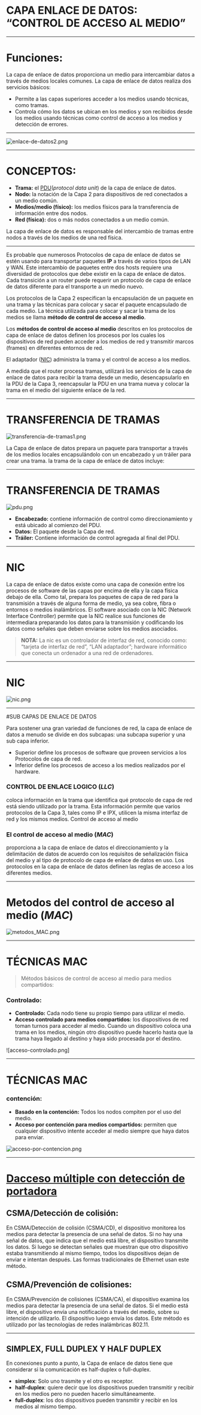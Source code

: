 # CAPA ENLACE DE DATOS: “CONTROL DE ACCESO AL MEDIO”

-----------------------------------------

# Funciones:

La capa de enlace de datos proporciona un medio para intercambiar datos a través de medios locales comunes.
La capa de enlace de datos realiza dos servicios básicos:

 - Permite a las capas superiores acceder a los medios usando técnicas, como tramas.
 - Controla cómo los datos se ubican en los medios y son recibidos desde los medios usando técnicas como control de acceso a los medios y detección de errores.

----------------

![enlace-de-datos2.png](enlace-de-datos2.png)


------------------------------------

# CONCEPTOS:

 - **Trama:** el [PDU](http://en.wikipedia.org/wiki/Protocol_data_unit)(_protocol data unit_) de la capa de enlace de datos.
 - **Nodo:** la notación de la Capa 2 para dispositivos de red conectados a un medio común.
 - **Medios/medio (físico):** los medios físicos para la transferencia de información entre dos nodos.
 - **Red (física):** dos o más nodos conectados a un medio común.

La capa de enlace de datos es responsable del intercambio de tramas entre nodos a través de los medios de una red física.

---------------------

Es probable que numerosos Protocolos de capa de enlace de datos se estén usando para transportar paquetes **IP** a través de varios tipos de LAN y WAN. Este intercambio de paquetes entre dos hosts requiere una diversidad de protocolos que debe existir en la capa de enlace de datos. Cada transición a un router puede requerir un protocolo de capa de enlace de datos diferente para el transporte a un medio nuevo.

Los protocolos de la Capa 2 especifican la encapsulación de un paquete en una trama y las técnicas para colocar y sacar el paquete encapsulado de cada medio. La técnica utilizada para colocar y sacar la trama de los medios se llama **método de control de acceso al medio**.

Los **métodos de control de acceso al medio** descritos en los protocolos de capa de enlace de datos definen los procesos por los cuales los dispositivos de red pueden acceder a los medios de red y transmitir marcos (frames) en diferentes entornos de red.

El adaptador ([NIC](http://en.wikipedia.org/wiki/Network_interface_controller)) administra la trama y el control de acceso a los medios.

A medida que el router procesa tramas, utilizará los servicios de la capa de enlace de datos para recibir la trama desde un medio, desencapsularlo en la PDU de la Capa 3, reencapsular la PDU en una trama nueva y colocar la trama en el medio del siguiente enlace de la red.

------------------------------------------

# TRANSFERENCIA DE TRAMAS


![transferencia-de-tramas1.png](transferencia-de-tramas1.png)

La Capa de enlace de datos prepara un paquete para transportar a través de los medios locales encapsulándolo con un encabezado y un tráiler para crear una trama.
la trama de la capa de enlace de datos incluye:

-----------------------------------------

# TRANSFERENCIA DE TRAMAS

![pdu.png](pdu.png)

 - **Encabezado:** contiene información de control como direccionamiento y está ubicado al comienzo del PDU.
 - **Datos:** El paquete desde la Capa de red.
 - **Tráiler:** Contiene información de control agregada al final del PDU.

--------------------------------------------------------------

# NIC

La capa de enlace de datos existe como una capa de conexión entre los procesos de software de las capas por encima de ella y la capa física debajo de ella. Como tal, prepara los paquetes de capa de red para la transmisión a través de alguna forma de medio, ya sea cobre, fibra o entornos o medios inalámbricos.
El software asociado con la NIC (Network Interface Controller) permite que la NIC realice sus funciones de intermediara preparando los datos para la transmisión y codificando los datos como señales que deben enviarse sobre los medios asociados.

> **NOTA:**  La nic es un controlador de interfaz de red, conocido como: “tarjeta de interfaz de red”, “LAN adaptador”; hardware informático que conecta un ordenador a una red de ordenadores.

--------------------------------------------------------------


# NIC
![nic.png](nic.png)



-----------------------------------------------

#SUB CAPAS DE ENLACE DE DATOS

Para sostener una gran variedad de funciones de red, la capa de enlace de datos a menudo se divide en dos subcapas: una subcapa superior y una sub capa inferior.

 - Superior define los procesos de software que proveen servicios a los Protocolos de capa de red.
 - Inferior define los procesos de acceso a los medios realizados por el hardware.

### CONTROL DE ENLACE LOGICO (_LLC_)

coloca información en la trama que identifica qué protocolo de capa de red está siendo utilizado por la trama. Esta información permite que varios protocolos de la Capa 3, tales como IP e IPX, utilicen la misma interfaz de red y los mismos medios.
Control de acceso al medio


### El control de acceso al medio (_MAC_)

proporciona a la capa de enlace de datos el direccionamiento y la delimitación de datos de acuerdo con los requisitos de señalización física del medio y al tipo de protocolo de capa de enlace de datos en uso.
Los protocolos en la capa de enlace de datos definen las reglas de acceso a los diferentes medios.

--------------------------------------------

# Metodos del control de acceso al medio (_MAC_)

![metodos_MAC.png](metodos_MAC.png)

--------------------------------------------

# TÉCNICAS MAC

>  Métodos básicos de control de acceso al medio para medios compartidos:

### Controlado:

 - **Controlado:** Cada nodo tiene su propio tiempo para utilizar el medio.
 - **Acceso controlado para medios compartidos:** los dispositivos de red toman turnos para acceder al medio. Cuando un dispositivo coloca una trama en los medios, ningún otro dispositivo puede hacerlo hasta que la trama haya llegado al destino y haya sido procesada por el destino.

![acceso-controlado.png]

--------------------------------------------

# TÉCNICAS MAC
### contención:

 - **Basado en la contención:** Todos los nodos compiten por el uso del medio.
 - **Acceso por contención para medios compartidos:** permiten que cualquier dispositivo intente acceder al medio siempre que haya datos para enviar.

![acceso-por-contencion.png](acceso-por-contencion.png)


------------------------------------------------

# [Dacceso múltiple con detección de portadora](http://en.wikipedia.org/wiki/Carrier_sense_multiple_access)

## CSMA/Detección de colisión:

En CSMA/Detección de colisión (CSMA/CD), el dispositivo monitorea los medios para detectar la presencia de una señal de datos. Si no hay una señal de datos, que indica que el medio está libre, el dispositivo transmite los datos. Si luego se detectan señales que muestran que otro dispositivo estaba transmitiendo al mismo tiempo, todos los dispositivos dejan de enviar e intentan después. Las formas tradicionales de Ethernet usan este método.

## CSMA/Prevención de colisiones:

En CSMA/Prevención de colisiones (CSMA/CA), el dispositivo examina los medios para detectar la presencia de una señal de datos. Si el medio está libre, el dispositivo envía una notificación a través del medio, sobre su intención de utilizarlo. El dispositivo luego envía los datos. Este método es utilizado por las tecnologías de redes inalámbricas 802.11.

----------------------------------------------------

## SIMPLEX, FULL DUPLEX Y HALF DUPLEX


En conexiones punto a punto, la Capa de enlace de datos tiene que considerar si la comunicación es half-duplex o full-duplex.

 - **simplex**: Solo uno trasmite y el otro es receptor.
 - **half-duplex**: quiere decir que los dispositivos pueden transmitir y recibir en los medios pero no pueden hacerlo simultáneamente.
 - **full-duplex**: los dos dispositivos pueden transmitir y recibir en los medios al mismo tiempo.







